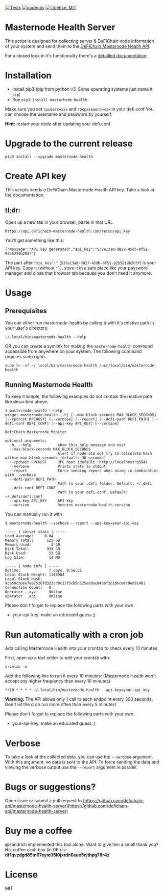 [![Tests](https://github.com/defichain-api/masternode-health-server/actions/workflows/package.yml/badge.svg?branch=master)](https://github.com/defichain-api/masternode-health-server/actions/workflows/package.yml) [![codecov](https://codecov.io/gh/defichain-api/masternode-health-server/branch/master/graph/badge.svg?token=WWRB5IZN7A)](https://codecov.io/gh/defichain-api/masternode-health-server) [![License: MIT](https://img.shields.io/badge/License-MIT-yellow.svg)](LICENSE.md)




# Masternode Health Server

This script is designed for collecting server & DeFiChain node information of your system and send them to the [DeFiChain Masternode Health API](https://github.com/defichain-api/masternode-health).

For a closed look in it's functionality there's a [detailled documentation](https://docs.defichain-masternode-health.com/).

# Installation

- Install pip3 (pip from python v3. Some operating systems just name it ```pip```)
- Run ```pip3 install masterhode-health```

Make sure you set ```rpcuser=xxx``` and ```rpcpassword=xxx``` in your defi.conf
You can choose the username and password by yourself. 

**Hint:** restart your node after updating your defi.conf
# Upgrade to the current release

```
pip3 install --upgrade masternode-health
```

# Create API key

This scripts needs a DeFiChain Masternode Health API key. Take a look at the [documentation](https://docs.defichain-masternode-health.com/#get-an-api-key).

## tl;dr:

Open up a new tab in your browser, paste in that URL

```
https://api.defichain-masternode-health.com/setup/api_key
```

You'll get something like this:

```
{"message":"API key generated","api_key":"537e13a8-d027-45db-8f51-92b5219b203f"}
```

The part after ```"api_key":"``` (```537e13a8-d027-45db-8f51-92b5219b203f```) is your API key. Copy it (without ```"}```), store it in a safe place like your password manager and close that browser tab because you don't need it anymore.

# Usage

## Prerequisites
You can either run masternode-health by calling it with it's relative path in your user's directory:

```
~/.local/bin/masternode-health --help
```

OR you can create a symlink for making the ```masternode-health``` command accessible from anywhere on your system. The following command requires sudo rights.

```
sudo ln -sf ~/.local/bin/masternode-health /usr/local/bin/masternode-health
```


## Running Masternode Health

To keep it simple, the following examples do not contain the relative path like described above.

```
$ masternode-health --help
usage: masternode-health [-h] [--max-block-seconds MAX_BLOCK_SECONDS] [--rpchost RPCHOST] [--verbose] [--report] [--defi-path DEFI_PATH] [--defi-conf DEFI_CONF] [--api-key API_KEY] [--version]

DefiChain Masternode Monitor

optional arguments:
  -h, --help            show this help message and exit
  --max-block-seconds MAX_BLOCK_SECONDS
                        Alert if node did not try to calculate hash within max-block-seconds (default: 30 seconds)
  --rpchost RPCHOST     RPC host (default: http://localhost:8554)
  --verbose             Prints stats to stdout
  --report              Force sending report when using in combination with --verbose
  --defi-path DEFI_PATH
                        Path to your .defi folder. Default: ~/.defi
  --defi-conf DEFI_CONF
                        Path to your defi.conf. Default: ~/.defi/defi.conf
  --api-key API_KEY     API Key
  --version             Returns masternode-health version
```

You can manually run it with

```
$ masternode-health --verbose --report --api-key=your-api-key

----- [ server stats ] -----
Load Average:     0.04   
Memory Total:      125 GB
Memory Used:         3 GB
Disk Total:        933 GB
Disk Used:          53 GB
Log Size:           14 MB

----- [ node info ] -----
Uptime:             7 days, 0:56:31                                             
Local Block Height: 1143904                                                     
Local Block Hash:   9ca59cb8ee7e87520fd322cd8c12f5cb5d525e6dac04bbf2d1b6ce6c9e891461
Connection Count:   8                                                           
Operator ..xyz:     Online                                                      
Operator ..abc:     Online                                                      

```

Please don't forget to replace the following parts with your own:
- your-api-key: make an educated guess ;)

# Run automatically with a cron job

Add calling Masternode Health into your crontab to check every 10 minutes.

First, open up a text editor to edit your crontab with:

```
crontab -e
```

Add the following line to run it every 10 minutes: (Masternode Health won't accept any higher frequency than every 10 minutes)

```
*/10 * * * * ~/.local/bin/masternode-health --api-key=your-api-key
```

**Warning:** The API allows only 1 call to each endpoint every 300 seconds. Don't let the cron run more often than every 5 minutes!

Please don't forget to replace the following parts with your own:
- your-api-key: make an educated guess ;)

# Verbose

To take a look at the collected data, you can use the `--verbose` argument.
With this argument, no data is sent to the API. To force sending the data and viewing the verbose output use the `--report` argument in parallel.

# Bugs or suggestions?
Open issue or submit a pull request to
[https://github.com/defichain-api/masternode-health-server](https://github.com/defichain-api/masternode-health-server)

# Buy me a coffee
@sandrich implemented this tool alone. Want to give him a small thank you? His coffee cash box (in DFI) is:
**df1qvzdgd85m67eym95l0jxrdn6aue5cjthpg78r4z**

# License
MIT
